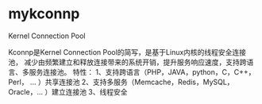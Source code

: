 # mykconnp
Kernel Connection Pool


Kconnp是Kernel Connection Pool的简写，是基于Linux内核的线程安全连接池，
减少由频繁建立和释放连接带来的系统开销，提升服务响应速度，支持跨语言、多服务连接池。
特性：
    1、支持跨语言（PHP，JAVA，python，C，C++，Perl， ... ）共享连接池
    2、支持多服务（Memcache，Redis，MySQL，Oracle，... ）建立连接池
    3、线程安全
